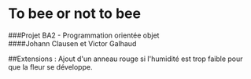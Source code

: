 # To bee or not to bee
###Projet BA2 - Programmation orientée objet <br>
####Johann Clausen et Victor Galhaud

##Extensions :
Ajout d'un anneau rouge si l'humidité est trop faible pour que la fleur se développe.


